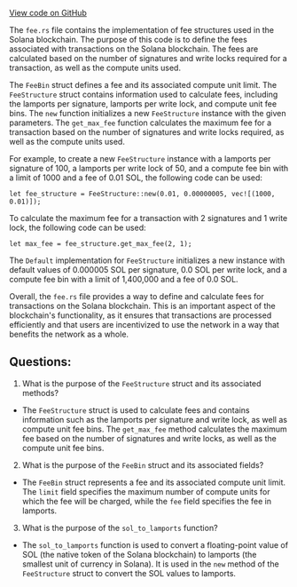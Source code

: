 [View code on GitHub](https://github.com/solana-labs/solana/blob/master/sdk/src/fee.rs)

The `fee.rs` file contains the implementation of fee structures used in the Solana blockchain. The purpose of this code is to define the fees associated with transactions on the Solana blockchain. The fees are calculated based on the number of signatures and write locks required for a transaction, as well as the compute units used.

The `FeeBin` struct defines a fee and its associated compute unit limit. The `FeeStructure` struct contains information used to calculate fees, including the lamports per signature, lamports per write lock, and compute unit fee bins. The `new` function initializes a new `FeeStructure` instance with the given parameters. The `get_max_fee` function calculates the maximum fee for a transaction based on the number of signatures and write locks required, as well as the compute units used.

For example, to create a new `FeeStructure` instance with a lamports per signature of 100, a lamports per write lock of 50, and a compute fee bin with a limit of 1000 and a fee of 0.01 SOL, the following code can be used:

```
let fee_structure = FeeStructure::new(0.01, 0.00000005, vec![(1000, 0.01)]);
```

To calculate the maximum fee for a transaction with 2 signatures and 1 write lock, the following code can be used:

```
let max_fee = fee_structure.get_max_fee(2, 1);
```

The `Default` implementation for `FeeStructure` initializes a new instance with default values of 0.000005 SOL per signature, 0.0 SOL per write lock, and a compute fee bin with a limit of 1,400,000 and a fee of 0.0 SOL.

Overall, the `fee.rs` file provides a way to define and calculate fees for transactions on the Solana blockchain. This is an important aspect of the blockchain's functionality, as it ensures that transactions are processed efficiently and that users are incentivized to use the network in a way that benefits the network as a whole.
## Questions: 
 1. What is the purpose of the `FeeStructure` struct and its associated methods?
- The `FeeStructure` struct is used to calculate fees and contains information such as the lamports per signature and write lock, as well as compute unit fee bins. The `get_max_fee` method calculates the maximum fee based on the number of signatures and write locks, as well as the compute unit fee bins.

2. What is the purpose of the `FeeBin` struct and its associated fields?
- The `FeeBin` struct represents a fee and its associated compute unit limit. The `limit` field specifies the maximum number of compute units for which the fee will be charged, while the `fee` field specifies the fee in lamports.

3. What is the purpose of the `sol_to_lamports` function?
- The `sol_to_lamports` function is used to convert a floating-point value of SOL (the native token of the Solana blockchain) to lamports (the smallest unit of currency in Solana). It is used in the `new` method of the `FeeStructure` struct to convert the SOL values to lamports.